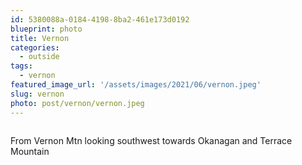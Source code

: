 ```yaml
---
id: 5380088a-0184-4198-8ba2-461e173d0192
blueprint: photo
title: Vernon
categories:
  - outside
tags:
  - vernon
featured_image_url: '/assets/images/2021/06/vernon.jpeg'
slug: vernon
photo: post/vernon/vernon.jpeg
---
```

<p><!-- wp:image {"id":1515,"sizeSlug":"large"} --></p>
<figure class="wp-block-image size-large"><img src="/assets/images/2021/06/vernon-1024x768.jpeg" alt="" class="wp-image-1515"/></figure>
<p><!-- /wp:image --></p>
<p><!-- wp:paragraph --></p>
<p>From Vernon Mtn looking southwest towards Okanagan and Terrace Mountain</p>
<p><!-- /wp:paragraph --></p>
